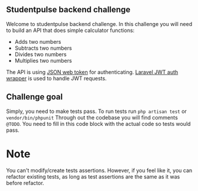 ## Studentpulse backend challenge

Welcome to studentpulse backend challenge.
In this challenge you will need to build an API that does simple calculator functions:

-   Adds two numbers
-   Subtracts two numbers
-   Divides two numbers
-   Multiplies two numbers

The API is using [JSON web token](https://jwt.io) for authenticating. [Laravel JWT auth wrapper](https://jwt-auth.readthedocs.io/en/develop/laravel-installation/) is used to handle JWT requests.

## Challenge goal

Simply, you need to make tests pass. To run tests run `php artisan test` or `vendor/bin/phpunit`
Through out the codebase you will find comments `@TODO`. You need to fill in this code block with the actual code so tests would pass.

# Note

You can't modify/create tests assertions. However, if you feel like it, you can refactor existing tests, as long as test assertions are the same as it was before refactor.
